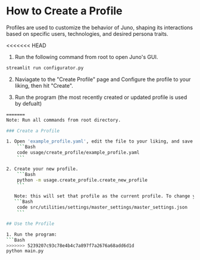 # How to Create a Profile
Profiles are used to customize the behavior of Juno, shaping its interactions based on specific users, technologies, and desired persona traits.

<<<<<<< HEAD
1. Run the following command from root to open Juno's GUI.
```Bash
streamlit run configurator.py
```

2. Naviagate to the "Create Profile" page and Configure the profile to your liking, then hit "Create".

3. Run the program (the most recently created or updated profile is used by defualt)
```Bash
=======
Note: Run all commands from root directory.

### Create a Profile

1. Open 'example_profile.yaml', edit the file to your liking, and save it.
    ```Bash
    code usage/create_profile/example_profile.yaml
    ```

2. Create your new profile.
    ```Bash
    python -m usage.create_profile.create_new_profile
    ```

   Note: this will set that profile as the current profile. To change your profile open master settings:
   ```Bash
    code src/utilities/settings/master_settings/master_settings.json
    ```

## Use the Profile

1. Run the program:
```Bash
>>>>>>> 5239207c93c78e4b4c7a897f7a2676a68add6d1d
python main.py
```

